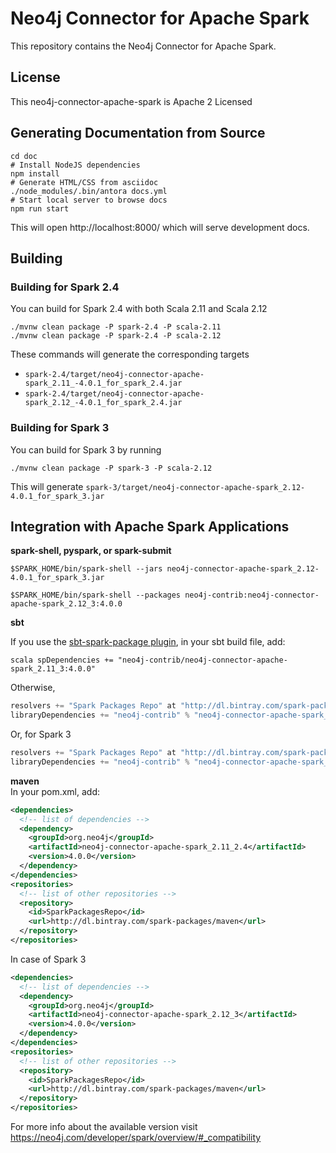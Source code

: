 # Neo4j Connector for Apache Spark

This repository contains the Neo4j Connector for Apache Spark.

## License

This neo4j-connector-apache-spark is Apache 2 Licensed

## Generating Documentation from Source

```
cd doc
# Install NodeJS dependencies
npm install
# Generate HTML/CSS from asciidoc
./node_modules/.bin/antora docs.yml
# Start local server to browse docs
npm run start
```

This will open http://localhost:8000/ which will serve development docs.

## Building

### Building for Spark 2.4

You can build for Spark 2.4 with both Scala 2.11 and Scala 2.12

```
./mvnw clean package -P spark-2.4 -P scala-2.11
./mvnw clean package -P spark-2.4 -P scala-2.12
```

These commands will generate the corresponding targets
* `spark-2.4/target/neo4j-connector-apache-spark_2.11_-4.0.1_for_spark_2.4.jar`
* `spark-2.4/target/neo4j-connector-apache-spark_2.12_-4.0.1_for_spark_2.4.jar`


### Building for Spark 3

You can build for Spark 3 by running

```
./mvnw clean package -P spark-3 -P scala-2.12
```

This will generate `spark-3/target/neo4j-connector-apache-spark_2.12-4.0.1_for_spark_3.jar`


## Integration with Apache Spark Applications

**spark-shell, pyspark, or spark-submit**

`$SPARK_HOME/bin/spark-shell --jars neo4j-connector-apache-spark_2.12-4.0.1_for_spark_3.jar`

`$SPARK_HOME/bin/spark-shell --packages neo4j-contrib:neo4j-connector-apache-spark_2.12_3:4.0.0`

**sbt**

If you use the [sbt-spark-package plugin](https://github.com/databricks/sbt-spark-package), in your sbt build file, add:

```scala spDependencies += "neo4j-contrib/neo4j-connector-apache-spark_2.11_3:4.0.0"```

Otherwise,

```scala
resolvers += "Spark Packages Repo" at "http://dl.bintray.com/spark-packages/maven"
libraryDependencies += "neo4j-contrib" % "neo4j-connector-apache-spark_2.11_2.4" % "4.0.0"
```

Or, for Spark 3

```scala
resolvers += "Spark Packages Repo" at "http://dl.bintray.com/spark-packages/maven"
libraryDependencies += "neo4j-contrib" % "neo4j-connector-apache-spark_2.12_3" % "4.0.0"
```  

**maven**  
In your pom.xml, add:   

```xml
<dependencies>
  <!-- list of dependencies -->
  <dependency>
    <groupId>org.neo4j</groupId>
    <artifactId>neo4j-connector-apache-spark_2.11_2.4</artifactId>
    <version>4.0.0</version>
  </dependency>
</dependencies>
<repositories>
  <!-- list of other repositories -->
  <repository>
    <id>SparkPackagesRepo</id>
    <url>http://dl.bintray.com/spark-packages/maven</url>
  </repository>
</repositories>
```

In case of Spark 3

```xml
<dependencies>
  <!-- list of dependencies -->
  <dependency>
    <groupId>org.neo4j</groupId>
    <artifactId>neo4j-connector-apache-spark_2.12_3</artifactId>
    <version>4.0.0</version>
  </dependency>
</dependencies>
<repositories>
  <!-- list of other repositories -->
  <repository>
    <id>SparkPackagesRepo</id>
    <url>http://dl.bintray.com/spark-packages/maven</url>
  </repository>
</repositories>
```

For more info about the available version visit https://neo4j.com/developer/spark/overview/#_compatibility